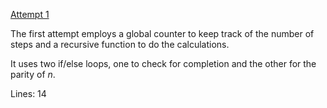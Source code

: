 [Attempt 1](http://www.codeskulptor.org/#user28_sXgqHn4FvQ_1.py)

The first attempt employs a global counter to keep track of the number of steps and a recursive function to do the calculations.

It uses two if/else loops, one to check for completion and the other for the parity of *n*.

Lines: 14